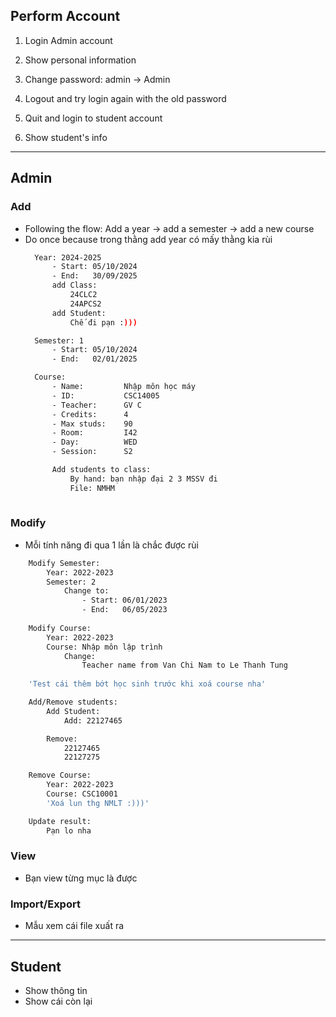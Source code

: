 ## Perform Account
1. Login Admin account
2. Show personal information
3. Change password: admin -> Admin
4. Logout and try login again with the old password

5. Quit and login to student account
6. Show student's info

___
## Admin 
### Add
- Following the flow: Add a year -> add a semester -> add a new course
- Do once because trong thằng add year có mấy thằng kia rùi
  ```bash
    Year: 2024-2025
        - Start: 05/10/2024
        - End:   30/09/2025
        add Class:
            24CLC2
            24APCS2
        add Student:
            Chế đi pạn :)))

    Semester: 1
        - Start: 05/10/2024
        - End:   02/01/2025

    Course: 
        - Name:         Nhập môn học máy
        - ID:           CSC14005
        - Teacher:      GV C
        - Credits:      4
        - Max studs:    90
        - Room:         I42
        - Day:          WED
        - Session:      S2

        Add students to class:
            By hand: bạn nhập đại 2 3 MSSV đi
            File: NMHM
    
  ```
  
### Modify
- Mỗi tính năng đi qua 1 lần là chắc được rùi
  
```bash
    Modify Semester:
        Year: 2022-2023
        Semester: 2
            Change to:
                - Start: 06/01/2023
                - End:   06/05/2023
    
    Modify Course:
        Year: 2022-2023
        Course: Nhập môn lập trình
            Change:
                Teacher name from Van Chi Nam to Le Thanh Tung
    
    'Test cái thêm bớt học sinh trước khi xoá course nha'

    Add/Remove students:
        Add Student:
            Add: 22127465

        Remove:
            22127465
            22127275

    Remove Course:
        Year: 2022-2023
        Course: CSC10001
        'Xoá lun thg NMLT :)))'

    Update result:
        Pạn lo nha

```

### View
- Bạn view từng mục là được

### Import/Export
- Mẫu xem cái file xuất ra

___
## Student
- Show thông tin
- Show cái còn lại